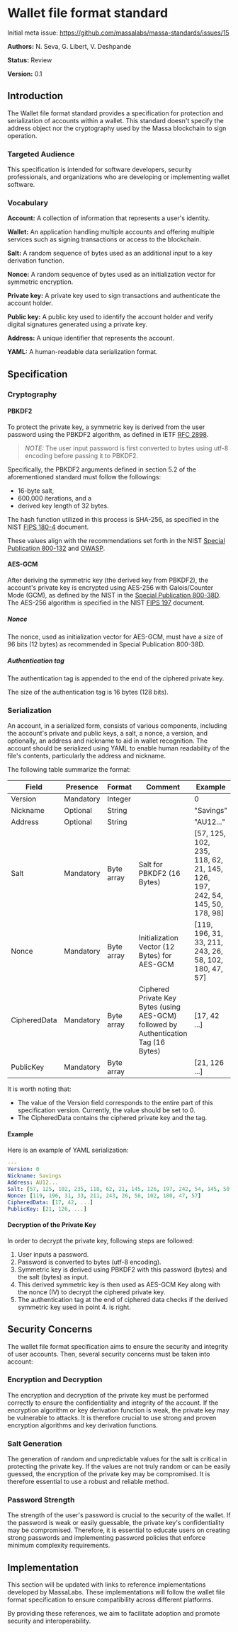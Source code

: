 # Wallet file format standard

Initial meta issue: <https://github.com/massalabs/massa-standards/issues/15>

**Authors:** N. Seva, G. Libert, V. Deshpande

**Status:** Review

**Version:** 0.1

## Introduction

The Wallet file format standard provides a specification for protection and serialization of accounts within a wallet. This standard doesn't specify the address object nor the cryptography used by the Massa blockchain to sign operation.

### Targeted Audience

This specification is intended for software developers, security professionals, and organizations who are developing or implementing wallet software.

### Vocabulary

**Account:** A collection of information that represents a user's identity.

**Wallet:** An application handling multiple accounts and offering multiple services such as signing transactions or access to the blockchain.

**Salt:** A random sequence of bytes used as an additional input to a key derivation function.

**Nonce:** A random sequence of bytes used as an initialization vector for symmetric encryption.

**Private key:** A private key used to sign transactions and authenticate the account holder.

**Public key:** A public key used to identify the account holder and verify digital signatures generated using a private key.

**Address:** A unique identifier that represents the account.

**YAML:** A human-readable data serialization format.

## Specification

### Cryptography

#### PBKDF2

To protect the private key, a symmetric key is derived from the user password using the PBKDF2 algorithm, as defined in IETF [RFC 2898](https://www.ietf.org/rfc/rfc2898.txt).

> _NOTE:_ The user input password is first converted to bytes using utf-8 encoding before passing it to PBKDF2.

Specifically, the PBKDF2 arguments defined in section 5.2 of the aforementioned standard must follow the followings:

- 16-byte salt,
- 600,000 iterations, and a
- derived key length of 32 bytes.

The hash function utilized in this process is SHA-256, as specified in the NIST [FIPS 180-4](https://nvlpubs.nist.gov/nistpubs/FIPS/NIST.FIPS.180-4.pdf) document.

These values align with the recommendations set forth in the NIST [Special Publication 800-132](https://nvlpubs.nist.gov/nistpubs/Legacy/SP/nistspecialpublication800-132.pdf)
and [OWASP](https://cheatsheetseries.owasp.org/cheatsheets/Password_Storage_Cheat_Sheet.html#pbkdf2). 

#### AES-GCM

After deriving the symmetric key (the derived key from PBKDF2), the account's private key is encrypted using AES-256 with Galois/Counter Mode (GCM), as defined by the NIST in the [Special Publication 800-38D](https://nvlpubs.nist.gov/nistpubs/legacy/sp/nistspecialpublication800-38d.pdf). The AES-256 algorithm is specified in the NIST [FIPS 197](https://nvlpubs.nist.gov/nistpubs/fips/nist.fips.197.pdf) document.

##### Nonce
The nonce, used as initialization vector for AES-GCM, must have a size of 96 bits (12 bytes) as recommended in Special Publication 800-38D.

##### Authentication tag

The authentication tag is appended to the end of the ciphered private key.

The size of the authentication tag is 16 bytes (128 bits).

### Serialization

An account, in a serialized form, consists of various components, including the account's private and public keys, a salt, a nonce, a version, and optionally, an address and nickname to aid in wallet recognition.
The account should be serialized using YAML to enable human readability of the file's contents, particularly the address and nickname.

The following table summarize the format:

| Field | Presence | Format | Comment | Example |
| ----- | -------- | ------ | ------- | ------- |
| Version | Mandatory | Integer || 0 |
| Nickname | Optional | String || "Savings" |
| Address | Optional | String || "AU12..." |
| Salt | Mandatory | Byte array | Salt for PBKDF2 (16 Bytes) | [57, 125, 102, 235, 118, 62, 21, 145, 126, 197, 242, 54, 145, 50, 178, 98] |
| Nonce | Mandatory | Byte array | Initialization Vector (12 Bytes) for AES-GCM | [119, 196, 31, 33, 211, 243, 26, 58, 102, 180, 47, 57] |
| CipheredData | Mandatory | Byte array | Ciphered Private Key Bytes (using AES-GCM) followed by Authentication Tag (16 Bytes) | [17, 42 ...] |
| PublicKey | Mandatory | Byte array || [21, 126 ...] |

It is worth noting that:

- The value of the Version field corresponds to the entire part of this specification version. Currently, the value should be set to 0.
- The CipheredData contains the ciphered private key and the tag.

#### Example

Here is an example of YAML serialization:

```yaml
---
Version: 0
Nickname: Savings
Address: AU12...
Salt: [57, 125, 102, 235, 118, 62, 21, 145, 126, 197, 242, 54, 145, 50, 178, 98]
Nonce: [119, 196, 31, 33, 211, 243, 26, 58, 102, 180, 47, 57]
CipheredData: [17, 42, ...]
PublicKey: [21, 126, ...]
```
#### Decryption of the Private Key

In order to decrypt the private key, following steps are followed:
1. User inputs a password.
2. Password is converted to bytes (utf-8 encoding).
3. Symmetric key is derived using PBKDF2 with this password (bytes) and the salt (bytes) as input.
4. This derived symmetric key is then used as AES-GCM Key along with the nonce (IV) to decrypt the ciphered private key.
5. The authentication tag at the end of ciphered data checks if the derived symmetric key used in point 4. is right.

## Security Concerns

The wallet file format specification aims to ensure the security and integrity of user accounts. Then, several security concerns must be taken into account:

### Encryption and Decryption

The encryption and decryption of the private key must be performed correctly to ensure the confidentiality and integrity of the account. If the encryption algorithm or key derivation function is weak, the private key may be vulnerable to attacks. It is therefore crucial to use strong and proven encryption algorithms and key derivation functions.

### Salt Generation

The generation of random and unpredictable values for the salt is critical in protecting the private key. If the values are not truly random or can be easily guessed, the encryption of the private key may be compromised. It is therefore essential to use a robust and reliable method.

### Password Strength

The strength of the user's password is crucial to the security of the wallet. If the password is weak or easily guessable, the private key's confidentiality may be compromised. Therefore, it is essential to educate users on creating strong passwords and implementing password policies that enforce minimum complexity requirements.

## Implementation

This section will be updated with links to reference implementations developed by MassaLabs.
These implementations will follow the wallet file format specification to ensure compatibility across different platforms.

By providing these references, we aim to facilitate adoption and promote security and interoperability.
